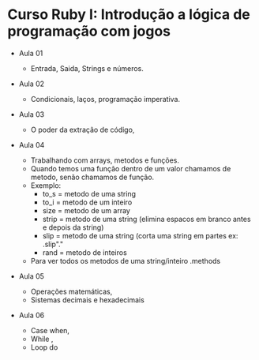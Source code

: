 # Curso Ruby I: Introdução a lógica de programação com jogos

- Aula 01 
    - Entrada, Saida, Strings e números.

- Aula 02
    - Condicionais, laços, programação imperativa.

- Aula 03 
    - O poder da extração de código,
    
- Aula 04
    - Trabalhando com arrays, metodos e funções.
    - Quando temos uma função dentro de um valor chamamos de metodo, senão chamamos de função.
    - Exemplo: 
        - to_s = metodo de uma string
        - to_i = metodo de um inteiro
        - size = metodo de um array
        - strip = metodo de uma string (elimina espacos em branco antes e depois da string)
        - slip = metodo de uma string (corta uma string em partes ex: <text>.slip"."
        - rand = metodo de inteiros
    - Para ver todos os metodos de uma string/inteiro <string>.methods

- Aula 05 
    - Operações matemáticas, 
    - Sistemas decimais e hexadecimais
    
- Aula 06
    - Case when, 
    - While , 
    - Loop do